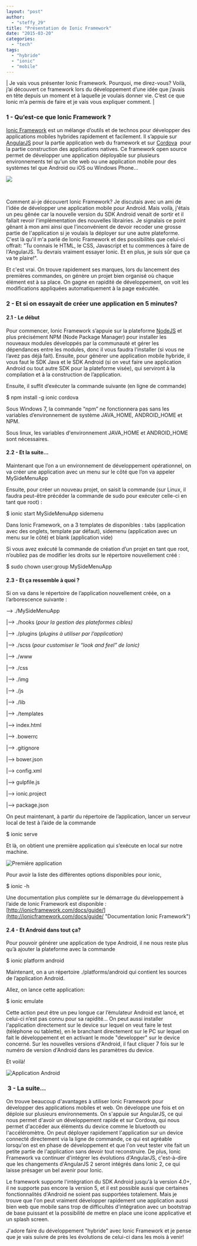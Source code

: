```yaml
---
layout: "post"
author: 
  - "steffy_29"
title: "Présentation de Ionic Framework"
date: "2015-03-20"
categories: 
  - "tech"
tags: 
  - "hybride"
  - "ionic"
  - "mobile"
---
```


| Je vais vous présenter Ionic Framework. Pourquoi, me direz-vous? Voilà, j’ai découvert ce framework lors du développement d’une idée que j’avais en tête depuis un moment et à laquelle je voulais donner vie. C’est ce que Ionic m’a permis de faire et je vais vous expliquer comment. |

### 1 - Qu’est-ce que Ionic Framework ?

[Ionic Framework](http://ionicframework.com/ "Ionic Framework") est un mélange d’outils et de technos pour développer des applications mobiles hybrides rapidement et facilement. Il s’appuie sur [AngularJS](https://angularjs.org/ "AngularJS") pour la partie application web du framework et sur [Cordova](http://cordova.apache.org/ "Apache Cordova")  pour la partie construction des applications natives. Ce framework open source permet de développer une application déployable sur plusieurs environnements tel qu'un site web ou une application mobile pour des systèmes tel que Android ou iOS ou Windows Phone...

![](/assets/2015/03/2015-03-20-presentation-de-ionic-framework/ionic_logo.png)

 

Comment ai-je découvert Ionic Framework? Je discutais avec un ami de l'idée de développer une application mobile pour Android. Mais voilà, j'étais un peu gênée car la nouvelle version du SDK Android venait de sortir et il fallait revoir l'implémentation des nouvelles librairies. Je signalais ce point gênant à mon ami ainsi que l'inconvénient de devoir recoder une grosse partie de l'application si je voulais la déployer sur une autre plateforme. C'est là qu'il m'a parlé de Ionic Framework et des possibilités que celui-ci offrait: "Tu connais le HTML, le CSS, Javascript et tu commences à faire de l'AngularJS. Tu devrais vraiment essayer Ionic. Et en plus, je suis sûr que ça va te plaire!".

Et c'est vrai. On trouve rapidement ses marques, lors du lancement des premières commandes, on génère un projet bien organisé où chaque élément est à sa place. On gagne en rapidité de développement, on voit les modifications appliquées automatiquement à la page exécutée.

### 2 - Et si on essayait de créer une application en 5 minutes?

#### 2.1 - Le début

Pour commencer, Ionic Framework s’appuie sur la plateforme [NodeJS](http://nodejs.org/ "NodeJS") et plus précisément NPM (Node Package Manager) pour installer les nouveaux modules développés par la communauté et gérer les dépendances entre les modules, donc il vous faudra l’installer (si vous ne l’avez pas déjà fait). Ensuite, pour générer une application mobile hybride, il vous faut le SDK Java et le SDK Android (si on veut faire une application Android ou tout autre SDK pour la plateforme visée), qui serviront à la compilation et à la construction de l’application.

Ensuite, il suffit d’exécuter la commande suivante (en ligne de commande)

$ npm install -g ionic cordova

Sous Windows 7, la commande “npm” ne fonctionnera pas sans les variables d’environnement de système JAVA\_HOME, ANDROID\_HOME et NPM.

Sous linux, les variables d'environnement JAVA\_HOME et ANDROID\_HOME sont nécessaires.

#### 2.2 - Et la suite…

Maintenant que l’on a un environnement de développement opérationnel, on va créer une application avec un menu sur le côté que l’on va appeler MySideMenuApp

Ensuite, pour créer un nouveau projet, on saisit la commande (sur Linux, il faudra peut-être précéder la commande de sudo pour exécuter celle-ci en tant que root) :

$ ionic start MySideMenuApp sidemenu

Dans Ionic Framework, on a 3 templates de disponibles : tabs (application avec des onglets, template par défaut), sidemenu (application avec un menu sur le côté) et blank (application vide)

Si vous avez exécuté la commande de création d’un projet en tant que root, n’oubliez pas de modifier les droits sur le répertoire nouvellement créé :

$ sudo chown user:group MySideMenuApp

#### 2.3 - Et ça ressemble à quoi ?

Si on va dans le répertoire de l’application nouvellement créée, on a l’arborescence suivante :

\--> ./MySideMenuApp

|--> ./hooks (_pour la gestion des plateformes cibles)_

|--> ./plugins (_plugins à utiliser par l’application)_

|--> ./scss (_pour customiser le “look and feel” de Ionic)_

|--> ./www

|--> ./css

|--> ./img

|--> ./js

|--> ./lib

|--> ./templates

|--> index.html

|--> .bowerrc

|--> .gitignore

|--> bower.json

|--> config.xml

|--> gulpfile.js

|--> ionic.project

|--> package.json

On peut maintenant, à partir du répertoire de l’application, lancer un serveur local de test à l’aide de la commande

$ ionic serve

Et là, on obtient une première application qui s’exécute en local sur notre machine.

![Première application](/assets/2015/03/2015-03-20-presentation-de-ionic-framework/premier_lancement_app.png)

Pour avoir la liste des différentes options disponibles pour ionic,

$ ionic -h

Une documentation plus complète sur le démarrage du développement à l’aide de Ionic Framework est disponible : [http://ionicframework.com/docs/guide/](http://ionicframework.com/docs/guide/ "Documentation Ionic Framework")

#### 2.4 - Et Android dans tout ça?

Pour pouvoir générer une application de type Android, il ne nous reste plus qu’à ajouter la plateforme avec la commande

$ ionic platform android

Maintenant, on a un répertoire ./platforms/android qui contient les sources de l’application Android.

Allez, on lance cette application:

$ ionic emulate

Cette action peut être un peu longue car l’émulateur Android est lancé, et celui-ci n’est pas connu pour sa rapidité... On peut aussi installer l'application directement sur le device sur lequel on veut faire le test (téléphone ou tablette), en le branchant directement sur le PC sur lequel on fait le développement et en activant le mode "developper" sur le device concerné. Sur les nouvelles versions d'Android, il faut cliquer 7 fois sur le numéro de version d'Android dans les paramètres du device.

Et voilà!

![Application Android](/assets/2015/03/2015-03-20-presentation-de-ionic-framework/application_android.png)

###  3 - La suite...

On trouve beaucoup d'avantages à utiliser Ionic Framework pour développer des applications mobiles et web. On développe une fois et on déploie sur plusieurs environnements. On s'appuie sur AngularJS, ce qui nous permet d'avoir un développement rapide et sur Cordova, qui nous permet d'accéder aux éléments du device comme le bluetooth ou l'accéléromètre. On peut déployer rapidement l'application sur un device connecté directement via la ligne de commande, ce qui est agréable lorsqu'on est en phase de développement et que l'on veut tester vite fait un petite partie de l'application sans devoir tout reconstruire. De plus, Ionic Framework va continuer d'intégrer les évolutions d'AngularJS, c'est-à-dire que les changements d'AngularJS 2 seront intégrés dans Ionic 2, ce qui laisse présager un bel avenir pour Ionic.

Le framework supporte l'intégration du SDK Android jusqu'à la version 4.0+, il ne supporte pas encore la version 5, et il est possible aussi que certaines fonctionnalités d'Android ne soient pas supportées totalement. Mais je trouve que l'on peut vraiment développer rapidement une application aussi bien web que mobile sans trop de difficultés d'intégration avec un bootstrap de base puissant et la possibilité de mettre en place une icone applicative et un splash screen.

J'adore faire du développement "hybride" avec Ionic Framework et je pense que je vais suivre de près les évolutions de celui-ci dans les mois à venir!
